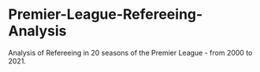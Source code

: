 # Premier-League-Refereeing-Analysis
Analysis of Refereeing in 20 seasons of the Premier League - from 2000 to 2021.
